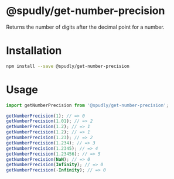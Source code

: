 # @spudly/get-number-precision

Returns the number of digits after the decimal point for a number.

# Installation

```bash
npm install --save @spudly/get-number-precision
```

# Usage

```js
import getNumberPrecision from '@spudly/get-number-precision';

getNumberPrecision(1); // => 0
getNumberPrecision(1.01); // => 2
getNumberPrecision(1.2); // => 1
getNumberPrecision(1.2); // => 1
getNumberPrecision(1.23); // => 2
getNumberPrecision(1.234); // => 3
getNumberPrecision(1.2345); // => 4
getNumberPrecision(1.23456); // => 5
getNumberPrecision(NaN); // => 0
getNumberPrecision(Infinity); // => 0
getNumberPrecision(-Infinity); // => 0
```
